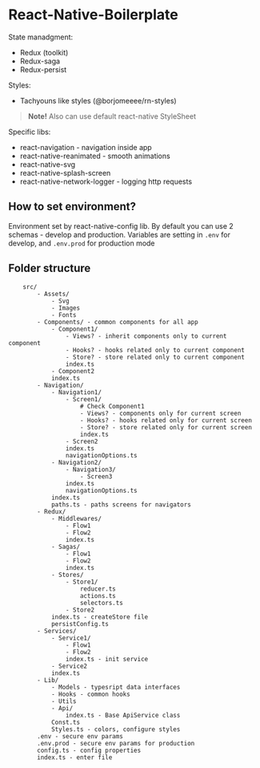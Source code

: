 # React-Native-Boilerplate

State manadgment:

- Redux (toolkit)
- Redux-saga
- Redux-persist

Styles:

- Tachyouns like styles (@borjomeeee/rn-styles)

> <b>Note!</b> Also can use default react-native StyleSheet

Specific libs:

- react-navigation - navigation inside app
- react-native-reanimated - smooth animations
- react-native-svg
- react-native-splash-screen
- react-native-network-logger - logging http requests

## How to set environment?

Environment set by react-native-config lib. By default you can use 2 schemas - develop and production. Variables are setting in `.env` for develop, and `.env.prod` for production mode

## Folder structure

```
    src/
        - Assets/
            - Svg
            - Images
            - Fonts
        - Components/ - common components for all app
            - Component1/
                - Views? - inherit components only to current component
                - Hooks? - hooks related only to current component
                - Store? - store related only to current component
                index.ts
            - Component2
            index.ts
        - Navigation/
            - Navigation1/
                - Screen1/
                    # Check Component1
                    - Views? - components only for current screen
                    - Hooks? - hooks related only for current screen
                    - Store? - store related only for current screen
                    index.ts
                - Screen2
                index.ts
                navigationOptions.ts
            - Navigation2/
                - Navigation3/
                    - Screen3
                index.ts
                navigationOptions.ts
            index.ts
            paths.ts - paths screens for navigators
        - Redux/
            - Middlewares/
                - Flow1
                - Flow2
                index.ts
            - Sagas/
                - Flow1
                - Flow2
                index.ts
            - Stores/
                - Store1/
                    reducer.ts
                    actions.ts
                    selectors.ts
                - Store2
            index.ts - createStore file
            persistConfig.ts
        - Services/
            - Service1/
                - Flow1
                - Flow2
                index.ts - init service
            - Service2
            index.ts
        - Lib/
            - Models - typesript data interfaces
            - Hooks - common hooks
            - Utils
            - Api/
                index.ts - Base ApiService class
            Const.ts
            Styles.ts - colors, configure styles
        .env - secure env params
        .env.prod - secure env params for production
        config.ts - config properties
        index.ts - enter file
```
